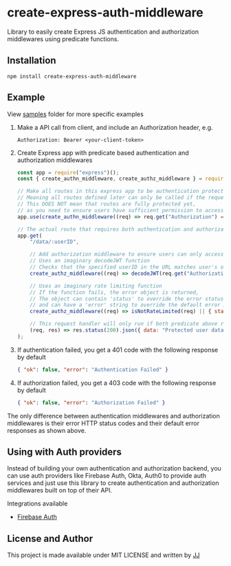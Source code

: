 # create-express-auth-middleware
Library to easily create Express JS authentication and authorization middlewares using predicate functions.  


## Installation
```shell
npm install create-express-auth-middleware
```


## Example
View [samples](./samples) folder for more specific examples

1. Make a API call from client, and include an Authorization header, e.g.
    ```
    Authorization: Bearer <your-client-token>
    ```

2. Create Express app with predicate based authentication and authorization middlewares
    ```js
    const app = require("express")();
    const { create_authn_middleware, create_authz_middleware } = require("create-express-auth-middleware");

    // Make all routes in this express app to be authentication protected.
    // Meaning all routes defined later can only be called if the request passes this predicate function
    // This DOES NOT mean that routes are fully protected yet,
    // as you need to ensure users have sufficient permission to access APIs using authorization middleware.
    app.use(create_authn_middleware((req) => req.get("Authorization") === "some_JWT_Value"));

    // The actual route that requires both authentication and authorization to run.
    app.get(
        "/data/:userID",

        // Add authorization middleware to ensure users can only access their own data
        // Uses an imaginary decodeJWT function
        // Checks that the specified userID in the URL matches user's own userID value in their token.
        create_authz_middleware((req) => decodeJWT(req.get("Authorization")).userID === req.params.userID),

        // Uses an imaginary rate limiting function
        // If the function fails, the error object is returned,
        // The object can contain 'status' to override the error status code,
        // and can have a 'error' string to override the default error message
        create_authz_middleware((req) => isNotRateLimited(req) || { status: 429, error: "Too many requests" }),

        // This request handler will only run if both predicate above returns true!
        (req, res) => res.status(200).json({ data: "Protected user data" })
    );
    ```

3.  If authentication failed, you get a 401 code with the following response by default
    ```json
    { "ok": false, "error": "Authentication Failed" }
    ```

4.  If authorization failed, you get a 403 code with the following response by default
    ```json
    { "ok": false, "error": "Authorization Failed" }
    ```

The only difference between authentication middlewares and authorization middlewares is their error HTTP status codes and their default error responses as shown above.


## Using with Auth providers
Instead of building your own authentication and authorization backend, you can use auth providers like Firebase Auth, Okta, Auth0 to provide auth services and just use this library to create authentication and authorization middlewares built on top of their API.

Integrations available
- [Firebase Auth](https://github.com/Enkel-Digital/firebase-authentication)


## License and Author
This project is made available under MIT LICENSE and written by [JJ](https://github.com/Jaimeloeuf)
